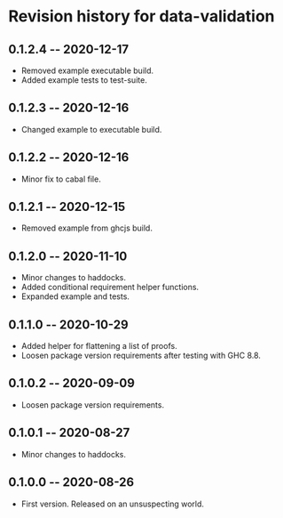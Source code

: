 # Revision history for data-validation

## 0.1.2.4 -- 2020-12-17

* Removed example executable build.
* Added example tests to test-suite.

## 0.1.2.3 -- 2020-12-16 

* Changed example to executable build.

## 0.1.2.2 -- 2020-12-16 

* Minor fix to cabal file.

## 0.1.2.1 -- 2020-12-15

* Removed example from ghcjs build.

## 0.1.2.0 -- 2020-11-10

* Minor changes to haddocks.
* Added conditional requirement helper functions.
* Expanded example and tests.

## 0.1.1.0 -- 2020-10-29

* Added helper for flattening a list of proofs.
* Loosen package version requirements after testing with GHC 8.8.

## 0.1.0.2 -- 2020-09-09

* Loosen package version requirements.

## 0.1.0.1 -- 2020-08-27

* Minor changes to haddocks.

## 0.1.0.0 -- 2020-08-26

* First version. Released on an unsuspecting world.
